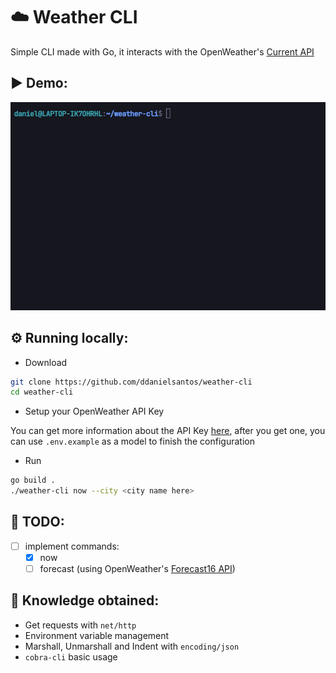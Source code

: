 # :cloud: Weather CLI

Simple CLI made with Go, it interacts with the OpenWeather's [Current API](https://openweathermap.org/current)

## :arrow_forward: Demo:

![](showcase.gif)

## :gear: Running locally:

- Download
```bash
git clone https://github.com/ddanielsantos/weather-cli
cd weather-cli
```
- Setup your OpenWeather API Key

You can get more information about the API Key [here](https://openweathermap.org/appid), after you get one, you can use ``.env.example`` as a model to finish the configuration

- Run
```bash
go build .
./weather-cli now --city <city name here>
```

## :pencil: TODO:

- [ ] implement commands: 
  - [X] now
  - [ ] forecast (using OpenWeather's [Forecast16 API](https://openweathermap.org/forecast16))

## :thinking: Knowledge obtained:

- Get requests with ``net/http``
- Environment variable management
- Marshall, Unmarshall and Indent with ``encoding/json``
- ``cobra-cli``  basic usage